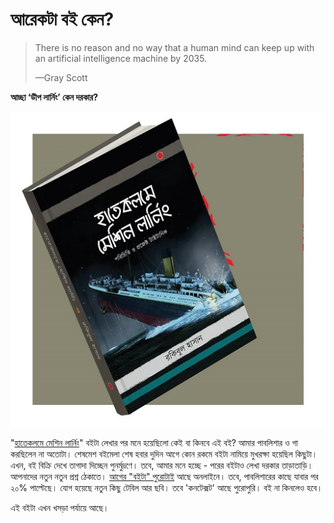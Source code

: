 # আরেকটা বই কেন?

> There is no reason and no way that a human mind can keep up with an artificial intelligence machine by 2035.
>
> —Gray Scott

**আচ্ছা ‘ডীপ লার্নিং’ কেন দরকার?**

![](../.gitbook/assets/28336324_787490114793666_4295579825592063759_o%20%281%29.jpg)

"[হাতেকলমে মেশিন লার্নিং](https://www.rokomari.com/book/160337/)" বইটা লেখার পর মনে হয়েছিলো কেই বা কিনবে এই বই? আমার পাবলিশার ও গা করছিলেন না অতোটা। শেষমেশ বইমেলা শেষ হবার দুদিন আগে কোন রকমে বইটা নামিয়ে মুখরক্ষা হয়েছিল কিছুটা। এখন, বই বিক্রি দেখে তাগাদা দিচ্ছেন পুনর্মুদ্রণে। তবে, আমার মনে হচ্ছে - পরের বইটাও লেখা দরকার তাড়াতাড়ি। আপনাদের নতুন নতুন প্রশ্ন ঠেকাতে। [আগের "বইটা" পুরোটাই](https://github.com/raqueeb/deep_learning_book/tree/00c5ded7ca0f949f16f5bbc971b6a04d9c04f205/raqueeb.gitbooks.io/mlbook-titanic/README.md)  আছে অনলাইনে। তবে, পাবলিশারের কাছে যাবার পর ২০% পাল্টেছে। যোগ হয়েছে নতুন কিছু টেবিল আর ছবি। তবে 'কনটেক্সট' আছে পুরোপুরি। বই না কিনলেও হবে।

এই বইটা এখন খসড়া পর্যায়ে আছে।

